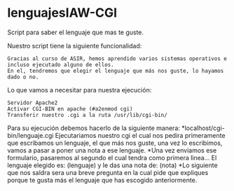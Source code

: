 # lenguajesIAW-CGI
Script para saber el lenguaje que mas te guste.

Nuestro script tiene la siguiente funcionalidad:

    Gracias al curso de ASIR, hemos aprendido varios sistemas operativos e incluso ejecutado alguno de ellos.
    En el, tendremos que elegir el lenguaje que más nos guste, lo hayamos dado o no.

Lo que vamos a necesitar para nuestra ejecución:

    Servidor Apache2
    Activar CGI-BIN en apache (#a2enmod cgi)
    Transferir nuestro .cgi a la ruta /usr/lib/cgi-bin/

Para su ejecución debemos hacerlo de la siguiente manera:
    *localhost/cgi-bin/lenguaje.cgi
        Ejecutariamos nuestro cgi el cual nos pedira primeramente que escribamos un lenguaje, el que más nos guste, una vez lo escribimos, vamos a pasar a poner una nota a ese lenguaje.
   *Una vez enviamos ese formulario, pasaremos al segundo el cual tendra como primera lìnea...
        El lenguaje elegido es: (lenguaje) y le das una nota de: (nota)
   *Lo siguiente que nos saldra sera una breve pregunta en la cual pide que expliques porque te gusta más el lenguaje que has escogido anteriormente.

